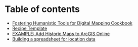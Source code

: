 # Table of contents

* [Fostering Humanistic Tools for Digital Mapping Cookbook](README.md)
* [Recipe Template](recipe-template.md)
* [EXAMPLE: Add Historic Maps to ArcGIS Online](example-add-historic-maps-to-arcgis-online.md)
* [Building a spreadsheet for location data](building-a-spreadsheet-for-location-data.md)

